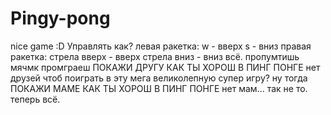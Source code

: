 # Pingy-pong
nice game :D
Управлять как?
левая ракетка: w - вверх 
               s - вниз
правая ракетка: стрела вверх - вверх
                стрела вниз - вниз
всё.
пропумтишь мячмк промграеш
ПОКАЖИ ДРУГУ КАК ТЫ ХОРОШ В ПИНГ ПОНГЕ
нет друзей чтоб поиграть в эту мега великолепную супер игру?
ну тогда ПОКАЖИ МАМЕ КАК ТЫ ХОРОШ В ПИНГ ПОНГЕ
нет мам... так не то.
теперь всё.
